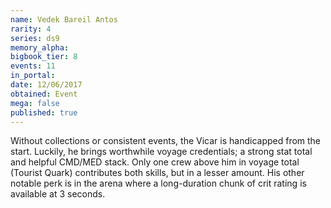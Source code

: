 ```yaml
---
name: Vedek Bareil Antos
rarity: 4
series: ds9
memory_alpha:
bigbook_tier: 8
events: 11
in_portal:
date: 12/06/2017
obtained: Event
mega: false
published: true
---
```


Without collections or consistent events, the Vicar is handicapped from the start. Luckily, he brings worthwhile voyage credentials; a strong stat total and helpful CMD/MED stack. Only one crew above him in voyage total (Tourist Quark) contributes both skills, but in a lesser amount. His other notable perk is in the arena where a long-duration chunk of crit rating is available at 3 seconds.
